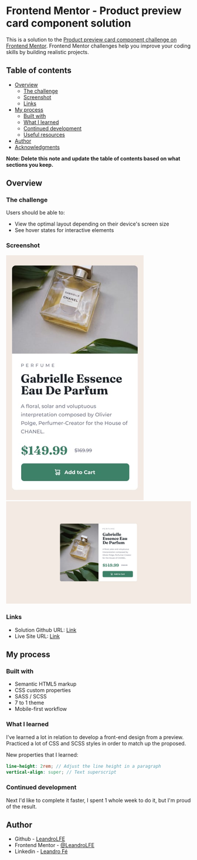 # Frontend Mentor - Product preview card component solution

This is a solution to the [Product preview card component challenge on Frontend Mentor](https://www.frontendmentor.io/challenges/product-preview-card-component-GO7UmttRfa). Frontend Mentor challenges help you improve your coding skills by building realistic projects. 

## Table of contents

- [Overview](#overview)
  - [The challenge](#the-challenge)
  - [Screenshot](#screenshot)
  - [Links](#links)
- [My process](#my-process)
  - [Built with](#built-with)
  - [What I learned](#what-i-learned)
  - [Continued development](#continued-development)
  - [Useful resources](#useful-resources)
- [Author](#author)
- [Acknowledgments](#acknowledgments)

**Note: Delete this note and update the table of contents based on what sections you keep.**

## Overview

### The challenge

Users should be able to:

- View the optimal layout depending on their device's screen size
- See hover states for interactive elements

### Screenshot

![](./design/mobile-design.jpg)
![](./design/desktop-design.jpg)


### Links

- Solution Github URL: [Link](https://github.com/LeandroLFE/Front-end-mentor-1)
- Live Site URL: [Link](https://leandrolfe.github.io/Front-end-mentor-1/)

## My process

### Built with

- Semantic HTML5 markup
- CSS custom properties
- SASS / SCSS
- 7 to 1 theme
- Mobile-first workflow

### What I learned

I've learned a lot in relation to develop a front-end design from a preview. Practiced a lot of CSS and SCSS styles in order to match up the proposed.

New properties that I learned:

```scss
line-height: 2rem; // Adjust the line height in a paragraph
vertical-align: super; // Text superscript
```

### Continued development

Next I'd like to complete it faster, I spent 1 whole week to do it, but I'm proud of the result.  

## Author

- Github - [LeandroLFE](https://github.com/LeandroLFE)
- Frontend Mentor - [@LeandroLFE](https://www.frontendmentor.io/profile/LeandroLFE)
- Linkedin - [Leandro Fé](https://www.linkedin.com/in/leandro-fé/)